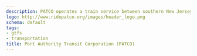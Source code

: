 ```yaml
---
description: PATCO operates a train service between southern New Jersey and Philadelphia.
logo: http://www.ridepatco.org/images/header_logo.png
schema: default
tags:
- gtfs
- transportation
title: Port Authority Transit Corporation (PATCO)
---
```

